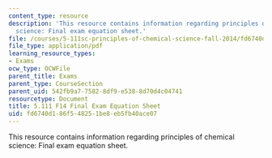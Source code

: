 ```yaml
---
content_type: resource
description: 'This resource contains information regarding principles of chemical
  science: Final exam equation sheet.'
file: /courses/5-111sc-principles-of-chemical-science-fall-2014/fd6740d186f548251be8eb5fb40ace07_MIT5_111F14_FnlExamEqSheet.pdf
file_type: application/pdf
learning_resource_types:
- Exams
ocw_type: OCWFile
parent_title: Exams
parent_type: CourseSection
parent_uid: 542fb9a7-7582-8df9-e538-8d70d4c04741
resourcetype: Document
title: 5.111 F14 Final Exam Equation Sheet
uid: fd6740d1-86f5-4825-1be8-eb5fb40ace07
---
```

This resource contains information regarding principles of chemical science: Final exam equation sheet.

